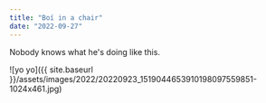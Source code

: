 ```yaml
---
title: "Boí in a chair"
date: "2022-09-27"
---
```


Nobody knows what he's doing like this.

![yo yo]({{ site.baseurl }}/assets/images/2022/20220923_1519044653910198097559851-1024x461.jpg)
